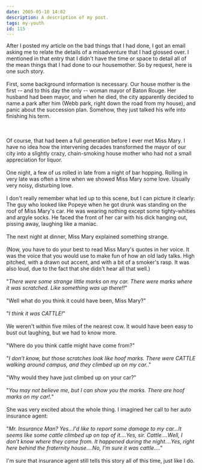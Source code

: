 ```yaml
---
date: 2005-05-10 14:02
description: A description of my post.
tags: my-youth
id: 115
---
```

After I posted my article on the bad things that I had done, I got an email asking me to relate the details of a misadventure that I had glossed over.  I mentioned in that entry that I didn't have the time or space to detail all of the mean things that I had done to our housemother.  So by request, here is one such story.<br />
<br />
First, some background information is necessary.  Our house mother is the first -- and to this day the only -- woman mayor of Baton Rouge.  Her husband had been mayor, and when he died, the city apparently decided to name a park after him (Webb park, right down the road from my house), and panic about the succession plan.  Somehow, they just talked his wife into finishing his term.
<!--more--><br /><br />Of course, that had been a full generation before I ever met Miss Mary.  I have no idea how the intervening decades transformed the mayor of our city into a slightly crazy, chain-smoking house mother who had not a small appreciation for liquor.<br />
<br />
One night, a few of us rolled in late from a night of bar hopping.  Rolling in very late was often a time when we showed Miss Mary some love.  Usually very noisy, disturbing love.<br />
<br />
I don't really remember what led up to this scene, but I can picture it clearly:  The guy who looked like Popeye when he got drunk was standing on the roof of Miss Mary's car.  He was wearing nothing except some tighty-whities and argyle socks.  He faced the front of her car with his dick hanging out, pissing away, laughing like a maniac.<br />
<br />
The next night at dinner, Miss Mary explained something strange.<br />
<br />
(Now, you have to do your best to read Miss Mary's quotes in her voice.  It was the voice that you would use to make fun of how an old lady talks.  High pitched, with a drawn out accent, and with a bit of a smoker's rasp.  It was also loud, due to the fact that she didn't hear all that well.)<br />
<br />
"<i>There were some strange little marks on my car.  There were marks where it was scratched.  Like something was up there!!</i>"<br />
<br />
"Well what do you think it could have been, Miss Mary?"<br />
<br />
"<i>I think it was CATTLE!</i>"<br />
<br />
We weren't within five miles of the nearest cow.  It would have been easy to bust out laughing, but we had to know more.<br />
<br />
"Where do you think cattle might have come from?"<br />
<br />
"<i>I don't know, but those scratches look like hoof marks.  There were CATTLE walking around campus, and they climbed up on my car.</i>."<br />
<br />
"Why would they have just climbed up on your car?"<br />
<br />
"<i>You may not believe me, but I can show you the marks.  There are hoof marks on my car!.</i>"<br />
<br />
She was very excited about the whole thing.  I imagined her call to her auto insurance agent:<br />
<br />
"<i>Mr. Insurance Man?  Yes...I'd like to report some damage to my car...It seems like some cattle climbed up on top of it....Yes, sir.  Cattle....Well, I don't know where they came from.  It happened during the night....Yes, right here behind the fraternity house....No, I'm sure it was cattle....</i>"<br />
<br />
I'm sure that insurance agent still tells this story all of this time, just like I do.<br />


